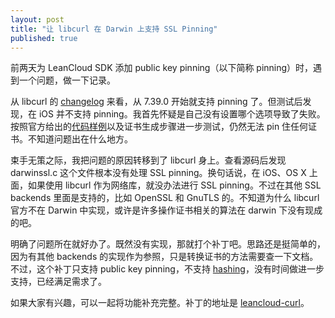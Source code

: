 ```yaml
---
layout: post
title: "让 libcurl 在 Darwin 上支持 SSL Pinning"
published: true
---
```


前两天为 LeanCloud SDK 添加 public key pinning（以下简称 pinning）时，遇到一个问题，做一下记录。

从 libcurl 的 [changelog](http://curl.haxx.se/changes.html) 来看，从 7.39.0 开始就支持 pinning 了。但测试后发现，在 iOS 并不支持 pinning。我首先怀疑是自己没有设置哪个选项导致了失败。按照官方给出的[代码样例](http://curl.haxx.se/libcurl/c/CURLOPT_PINNEDPUBLICKEY.html)以及证书生成步骤进一步测试，仍然无法 pin 住任何证书。不知道问题出在什么地方。

束手无策之际，我把问题的原因转移到了 libcurl 身上。查看源码后发现 darwinssl.c 这个文件根本没有处理 SSL pinning。换句话说，在 iOS、OS X 上面，如果使用 libcurl 作为网络库，就没办法进行 SSL pinning。不过在其他 SSL backends 里面是支持的，比如 OpenSSL 和 GnuTLS 的。不知道为什么 libcurl 官方不在 Darwin 中实现，或许是许多操作证书相关的算法在 darwin 下没有现成的吧。

明确了问题所在就好办了。既然没有实现，那就打个补丁吧。思路还是挺简单的，因为有其他 backends 的实现作为参照，只是转换证书的方法需要查一下文档。不过，这个补丁只支持 public key pinning，不支持 [hashing](https://www.owasp.org/index.php/Certificate_and_Public_Key_Pinning#Hashing)，没有时间做进一步支持，已经满足需求了。

如果大家有兴趣，可以一起将功能补充完整。补丁的地址是 [leancloud-curl](https://github.com/leancloud/curl)。
